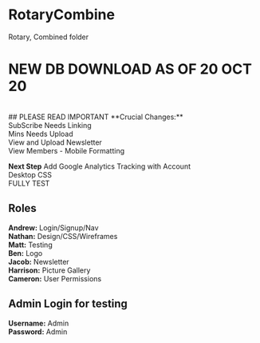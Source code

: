 # RotaryCombine
Rotary, Combined folder

# NEW DB DOWNLOAD AS OF 20 OCT 20
<br>
## PLEASE READ IMPORTANT
**Crucial Changes:**
<br>
SubScribe Needs Linking
<br>
Mins Needs Upload
<br>
View and Upload Newsletter
<br>
View Members - Mobile Formatting

**Next Step**
Add Google Analytics Tracking with Account
<br>
Desktop CSS
<br>
FULLY TEST

## Roles
**Andrew:** Login/Signup/Nav
<br>
**Nathan:** Design/CSS/Wireframes
<br>
**Matt:** Testing
<br>
**Ben:** Logo
<br>
**Jacob:** Newsletter
<br>
**Harrison:** Picture Gallery
<br>
**Cameron:** User Permissions

## Admin Login for testing
**Username:** Admin
<br>
**Password:** Admin
